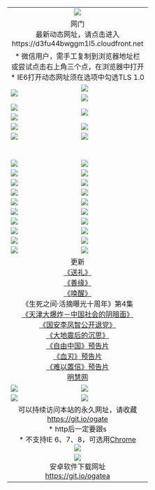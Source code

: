 ﻿<table>
  <tr></tr>
  <tr><td colspan=2 align=center><img src="https://cloud.githubusercontent.com/assets/11880933/13434984/f430fae2-e012-11e5-814f-c2df1e82b247.jpg" /></td></tr>
  <tr><td colspan=2 align=center>网门<br>最新动态网址，请点击进入
<br>https://d3fu44bwggm1l5.cloudfront.net
    </td>
  </tr>
  <tr>
    <td colspan=2 align=center>* 微信用户，需手工复制到浏览器地址栏<br>或尝试点击右上角三个点，在浏览器中打开
    <br>* IE6打开动态网址须在选项中勾选TLS 1.0</td>
  </tr>
  <tr>
    <td rowspan=2><a href="https://d3fu44bwggm1l5.cloudfront.net/ogUP.aspx?name=11DKC.mp4&list=11DKC" target="_blank"><img src="https://d3fu44bwggm1l5.cloudfront.net/Up/11DKC1.jpg" /></a></td> 
    <td><div><a href="https://d3fu44bwggm1l5.cloudfront.net/ogUP.aspx?name=LRWS.mp4&list=LRWS" target="_blank"><img src="https://d3fu44bwggm1l5.cloudfront.net/Up/LRWS.jpg" /></a></td>
   </tr>
  <tr>
    <td><a href="https://d3fu44bwggm1l5.cloudfront.net/ogNiceVedio.aspx" target="_blank"><img src="https://d3fu44bwggm1l5.cloudfront.net/Up/11TGKDY.jpg" /></a></td>
  </tr>
  <tr>
    <td><a href="https://d3fu44bwggm1l5.cloudfront.net/ogUP.aspx?name=JQR.mp4&count=2" target="_blank"><img src="https://d3fu44bwggm1l5.cloudfront.net/Up/JQR.jpg" /></a></td>   
    <td rowspan=2><a href="https://d3fu44bwggm1l5.cloudfront.net/ogUP.aspx?name=JP.mp4&count=9" target="_blank"><img src="https://d3fu44bwggm1l5.cloudfront.net/Up/JP.jpg" /></td>
  </tr>
  <tr>
    <td><a href="https://d3fu44bwggm1l5.cloudfront.net/ogUP.aspx?name=WH.mp4" target="_blank"><img src="https://d3fu44bwggm1l5.cloudfront.net/Up/WH.jpg" /></a></td>
  </tr>
  <tr>
    <td><a href="https://d3fu44bwggm1l5.cloudfront.net/ogUP.aspx?name=SSZJ.mp4&list=SSZJ" target="_blank"><img src="https://d3fu44bwggm1l5.cloudfront.net/Up/SSZJ.jpg" /></a></td>
    <td><a href="https://d3fu44bwggm1l5.cloudfront.net/ogUP.aspx?name=1XQK.mp4&count=13" target="_blank"><img src="https://d3fu44bwggm1l5.cloudfront.net/Up/1XQK.jpg" /></a</td>
  </tr>
  <tr>
    <td><a href="https://d3fu44bwggm1l5.cloudfront.net/ogUP.aspx?name=ZY.mp4&count=2015|16" target="_blank"><img src="https://d3fu44bwggm1l5.cloudfront.net/Up/ZY.jpg" /></a</td>
    <td><a href="https://d3fu44bwggm1l5.cloudfront.net/ogUP.aspx?name=XTFY.mp4&count=B|2,A|24" target="_blank"><img src="https://d3fu44bwggm1l5.cloudfront.net/Up/XTFY.jpg" /></a></td>
  </tr>
  <tr height="40">
  </tr>
  <tr>
    <td><a href="https://d3fu44bwggm1l5.cloudfront.net/ogUP.aspx?name=4SQQ.mp4&list=4SQQ" target="_blank"><img src="https://d3fu44bwggm1l5.cloudfront.net/Up/4SQQ0.jpg"/></a></td>
    <td><a href="https://d3fu44bwggm1l5.cloudfront.net/ogUP.aspx?name=4SHQ.mp4&list=4SHQ" target="_blank"><img src="https://d3fu44bwggm1l5.cloudfront.net/Up/4SHQ0.jpg"/></a></td>
  </tr>
  <tr>
    <td><a href="https://d3fu44bwggm1l5.cloudfront.net/ogUP.aspx?name=4SZG.mp4&list=4SZG" target="_blank"><img src="https://d3fu44bwggm1l5.cloudfront.net/Up/4SZG0.jpg"/></a></td>
    <td><a href="https://d3fu44bwggm1l5.cloudfront.net/ogUP.aspx?name=4SDJ.mp4&list=4SDJ" target="_blank"><img src="https://d3fu44bwggm1l5.cloudfront.net/Up/4SDJ0.jpg"/></a></td>
  </tr>
  <tr>
    <td><a href="https://d3fu44bwggm1l5.cloudfront.net/ogUP.aspx?name=4SGX.mp4&list=4SGX" target="_blank"><img src="https://d3fu44bwggm1l5.cloudfront.net/Up/4SGX0.jpg"/></a></td>
    <td><a href="https://d3fu44bwggm1l5.cloudfront.net/ogUP.aspx?name=4SHD.mp4&list=4SHD" target="_blank"><img src="https://d3fu44bwggm1l5.cloudfront.net/Up/4SHD0.jpg"/></a></td>
  </tr>
  <tr>
    <td><a href="https://d3fu44bwggm1l5.cloudfront.net/ogUP.aspx?name=4CTX.mp4&list=4CTX" target="_blank"><img src="https://d3fu44bwggm1l5.cloudfront.net/Up/4CTX0.jpg"/></a></td>
    <td><a href="https://d3fu44bwggm1l5.cloudfront.net/ogUP.aspx?name=4CWZ.mp4&list=4CWZ" target="_blank"><img src="https://d3fu44bwggm1l5.cloudfront.net/Up/4CWZ0.jpg"/></a></td>
  </tr>
  <tr>
    <td><a href="https://d3fu44bwggm1l5.cloudfront.net/onUP.aspx?name=https://d25hxnyejux8es.cloudfront.net/" target="_blank"><img src="https://d3fu44bwggm1l5.cloudfront.net/Up/0DTW.jpg"/></a></td>
    <td><a href="https://d3fu44bwggm1l5.cloudfront.net/onUP.aspx?name=https://d240ns8up8earz.cloudfront.net/acenter/" target="_blank"><img src="https://d3fu44bwggm1l5.cloudfront.net/Up/0TDW.jpg" /></a></td>
  </tr>
  <tr>
    <td><a href="https://d3fu44bwggm1l5.cloudfront.net/onUP.aspx?name=https://d4508d6vomz2p.cloudfront.net/gb/nsc413.htm" target="_blank"><img src="https://d3fu44bwggm1l5.cloudfront.net/Up/0DJY.jpg" /></a></td>
    <td><a href="https://d3fu44bwggm1l5.cloudfront.net/onUP.aspx?name=https://d3bxwq7vzudb5l.cloudfront.net/xtr/gb/prog204.html" target="_blank"><img src="https://d3fu44bwggm1l5.cloudfront.net/Up/0XTR.jpg" /></a></td>
  </tr>
  <tr>
    <td><a href="https://d3fu44bwggm1l5.cloudfront.net/onUP.aspx?name=https://d3aj00iefsmfgc.cloudfront.net/" target="_blank"><img src="https://d3fu44bwggm1l5.cloudfront.net/Up/0MHW.jpg" /></a></td>
    <td><a href="https://d3fu44bwggm1l5.cloudfront.net/onUP.aspx?name=https://d1sbg9daat0zu5.cloudfront.net/" target="_blank"><img src="https://d3fu44bwggm1l5.cloudfront.net/Up/0ZJW.jpg" /></a></td>
  </tr>
  <tr>
    <td><a href="https://d3fu44bwggm1l5.cloudfront.net/ogUP.aspx?name=0FG.zip" target="_blank"><img src="https://d3fu44bwggm1l5.cloudfront.net/Up/0FG.jpg" /></a></td>
    <td><a href="https://d3fu44bwggm1l5.cloudfront.net/ogUP.aspx?name=0FGA.apk" target="_blank"><img src="https://d3fu44bwggm1l5.cloudfront.net/Up/0FGA.jpg" /></a></td>
  </tr>
  <tr>
    <td><a href="https://d3fu44bwggm1l5.cloudfront.net/ogUP.aspx?name=0U.zip" target="_blank"><img src="https://d3fu44bwggm1l5.cloudfront.net/Up/0U.jpg" /></a></td>
    <td><a href="https://d3fu44bwggm1l5.cloudfront.net/ogUP.aspx?name=0UA.apk" target="_blank"><img src="https://d3fu44bwggm1l5.cloudfront.net/Up/0UA.jpg" /></a></td>
  </tr>
  <tr>
    <td><a href="https://d3fu44bwggm1l5.cloudfront.net/ogUP.aspx?name=0iPPOTV.zip" target="_blank"><img src="https://d3fu44bwggm1l5.cloudfront.net/Up/0iPPOTV.jpg" /></a></td>
    <td><a href="https://d3fu44bwggm1l5.cloudfront.net/ogUP.aspx?name=0iNTD.apk" target="_blank"><img src="https://d3fu44bwggm1l5.cloudfront.net/Up/0iNTD.jpg" /></a></td>
  </tr>
  <tr>
    <td colspan=2 align=center>更新<br>
      <a href="https://d3fu44bwggm1l5.cloudfront.net/ogUP.aspx?name=4ESL.mp4" target="_blank">《送礼》</a><br>
      <a href="https://d3fu44bwggm1l5.cloudfront.net/ogUP.aspx?name=4ESY.mp4" target="_blank">《善缘》</a><br>
      <a href="https://d3fu44bwggm1l5.cloudfront.net/ogUP.aspx?name=4EHX.mp4" target="_blank">《唤醒》</a><br>
      《生死之间·活摘曝光十周年》第4集</a><br>
      <a href="https://d3fu44bwggm1l5.cloudfront.net/ogUP.aspx?name=4TJDBZ.mp4" target="_blank">《天津大爆炸－中国社会的阴暗面》</a><br>
      <a href="https://d3fu44bwggm1l5.cloudfront.net/ogUP.aspx?name=4LFZ.mp4" target="_blank">《国安李凤智公开退党》</a><br>
      <a href="https://d3fu44bwggm1l5.cloudfront.net/ogUP.aspx?name=4DDZHDCS.mp4" target="_blank">《大地震后的沉思》</a><br>
      <a href="https://d3fu44bwggm1l5.cloudfront.net/ogUP.aspx?name=11ZYZG0.mp4" target="_blank">《自由中国》预告片</a><br>
      <a href="https://d3fu44bwggm1l5.cloudfront.net/ogUP.aspx?name=11XR.mp4" target="_blank">《血刃》预告片</a><br>
      <a href="https://d3fu44bwggm1l5.cloudfront.net/ogUP.aspx?name=11NYZX.mp4&count=2" target="_blank">《难以置信》预告片</a><br>
      <a href="https://d3fu44bwggm1l5.cloudfront.net/onUP.aspx?name=https://www.minghui.org/" target="_blank">明慧网</a></td>
    </td>
  </tr>
  <tr>
    <td><a href="https://d3fu44bwggm1l5.cloudfront.net/ogNice.aspx" target="_blank"><img src="https://cloud.githubusercontent.com/assets/11880933/13720378/f84bb392-e841-11e5-8739-815049dd6ff8.jpg" /></a></td>
    <td><a href="https://d3fu44bwggm1l5.cloudfront.net/onCO.aspx?ob=600事物&op=增删改&args=WH1~%23类型6新闻%7c%23类型6评论&mode=" target="_blank"><img src="https://cloud.githubusercontent.com/assets/11880933/13720380/04d76a16-e842-11e5-8833-e627daa88802.jpg" /></a></td> 
  </tr>
  <tr>
    <td><a href="https://d3fu44bwggm1l5.cloudfront.net/ogDY.aspx" target="_blank"><img src="https://cloud.githubusercontent.com/assets/11880933/13720384/11817090-e842-11e5-9571-7dc2f1af9f42.jpg" /></a></td>
    <td><a href="https://d3fu44bwggm1l5.cloudfront.net/ogST.aspx" target="_blank"><img src="https://cloud.githubusercontent.com/assets/11880933/13720385/1467ea3c-e842-11e5-86df-c96c9a556aaf.jpg" /></a></td> 
  </tr>
  <!--tr>
    <td colspan=2 align=center>
      <微信可扫描以下临时二维码<br/>https://bit.ly/1mBQHW8<br/><a href="https://d3fu44bwggm1l5.cloudfront.net/Up/0WMGDL3.png" target="_blank"><img src="https://d3fu44bwggm1l5.cloudfront.net/Up/0WMGD3.png"/></a>
  </tr-->
  <tr>
    <td colspan=2 align=center>可以持续访问本站的永久网址，请收藏<br/><a href="https://git.io/ogate" target="_blank">https://git.io/ogate</a><br/>* http后一定要跟s<br/>* 不支持IE 6、7、8，可选用<a href="http://www.odisk.org/Upload/0ChromePortable.zip">Chrome</a><br/><a href="https://d3fu44bwggm1l5.cloudfront.net/Up/0WMGDL2.png" target="_blank"><img src="https://d3fu44bwggm1l5.cloudfront.net/Up/0WMGD2.png"/></a></td>
  </tr>
  <tr>
    <td colspan=2 align=center><a href="https://d3fu44bwggm1l5.cloudfront.net/ogUP.aspx?name=0oGate.apk" target="_blank"><img src="https://cloud.githubusercontent.com/assets/11880933/13720399/75e143ee-e842-11e5-9f0a-1421f423c80f.jpg" /></a><br>安卓软件下载网址<br><a href="https://git.io/ogatea">https://git.io/ogatea</a></td>
  </tr>
  <!--tr>
    <td colspan=2 align=center>可能失效的动态网址
    </td>
  </tr-->
</table>
